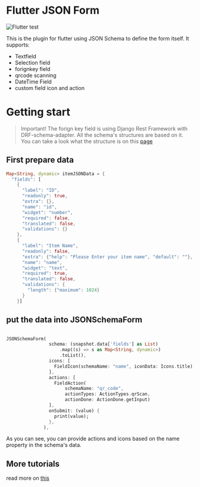 # Flutter JSON Form

![Flutter test](https://github.com/sirily11/json-textfrom/workflows/Flutter%20test/badge.svg)

This is the plugin for flutter using JSON Schema to define the form itself.
It supports:

- Textfield
- Selection field
- forignkey field
- qrcode scanning
- DateTime Field
- custom field icon and action

# Getting start

> Important! The forign key field is using Django Rest Framework with DRF-schema-adapter. All the schema's structures are based on it. You can take a look what the structure is on this [page](https://drf-schema-adapter.readthedocs.io/en/latest/drf_auto_endpoint/metadata/)

## First prepare data

```dart
Map<String, dynamic> itemJSONData = {
  "fields": [
    {
      "label": "ID",
      "readonly": true,
      "extra": {},
      "name": "id",
      "widget": "number",
      "required": false,
      "translated": false,
      "validations": {}
    },
    {
      "label": "Item Name",
      "readonly": false,
      "extra": {"help": "Please Enter your item name", "default": ""},
      "name": "name",
      "widget": "text",
      "required": true,
      "translated": false,
      "validations": {
        "length": {"maximum": 1024}
      }
    }]
```

## put the data into JSONSchemaForm

```dart

JSONSchemaForm(
                schema: (snapshot.data['fields'] as List)
                    .map((s) => s as Map<String, dynamic>)
                    .toList(),
                icons: [
                  FieldIcon(schemaName: "name", iconData: Icons.title),
                ],
                actions: [
                  FieldAction(
                      schemaName: "qr_code",
                      actionTypes: ActionTypes.qrScan,
                      actionDone: ActionDone.getInput)
                ],
                onSubmit: (value) {
                  print(value);
                },
              ),

```

As you can see, you can provide actions and icons based on the name property in the schema's data.

## More tutorials

read more on [this](https://sirily11.github.io/json-textfrom/)
